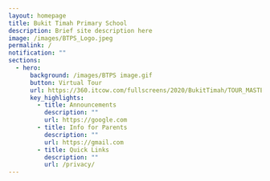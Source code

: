 ```yaml
---
layout: homepage
title: Bukit Timah Primary School
description: Brief site description here
image: /images/BTPS_Logo.jpeg
permalink: /
notification: ""
sections:
  - hero:
      background: /images/BTPS image.gif
      button: Virtual Tour
      url: https://360.itcow.com/fullscreens/2020/BukitTimah/TOUR_MASTER1/
      key_highlights:
        - title: Announcements
          description: ""
          url: https://google.com
        - title: Info for Parents
          description: ""
          url: https://gmail.com
        - title: Quick Links
          description: ""
          url: /privacy/
---
```

